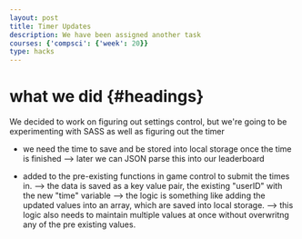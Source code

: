 ```yaml
---
layout: post
title: Timer Updates
description: We have been assigned another task
courses: {'compsci': {'week': 20}}
type: hacks
---
```


# what we did {#headings}
We decided to work on figuring out settings control, but we're going to be experimenting with SASS as well as figuring out the timer

- we need the time to save and be stored into local storage once the time is finished
--> later we can JSON parse this into our leaderboard

- added to the pre-existing functions in game control to submit the times in.
--> the data is saved as a key value pair, the existing "userID" with the new "time" variable
--> the logic is something like adding the updated values into an array, which are saved into local storage.
--> this logic also needs to maintain multiple values at once without overwritng any of the pre existing values.